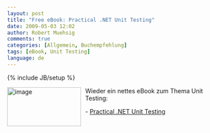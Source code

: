 ```yaml
---
layout: post
title: "Free eBook: Practical .NET Unit Testing"
date: 2009-05-03 12:02
author: Robert Muehsig
comments: true
categories: [Allgemein, Buchempfehlung]
tags: [eBook, Unit Testing]
language: de
---
```

{% include JB/setup %}
<p><a href="{{BASE_PATH}}/assets/wp-images-de/image722.png"><img style="border-right: 0px; border-top: 0px; margin: 0px 10px 0px 0px; border-left: 0px; border-bottom: 0px" height="91" alt="image" src="{{BASE_PATH}}/assets/wp-images-de/image-thumb700.png" width="172" align="left" border="0" /></a> Wieder ein nettes eBook zum Thema Unit Testing:</p>  <p>- <a href="http://www.ytechie.com/2009/04/practical-net-unit-testing-free-paper-released.html">Practical .NET Unit Testing</a></p>
